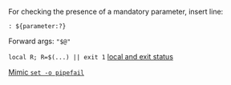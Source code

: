 For checking the presence of a mandatory parameter, insert line:
```
: ${parameter:?}
```

Forward args: `"$@"`

`local R; R=$(...) || exit 1` [local and exit status](http://tldp.org/LDP/abs/html/localvar.html#EXITVALANOMALY01)

[Mimic `set -o pipefail`](http://stackoverflow.com/questions/1221833/bash-pipe-output-and-capture-exit-status/1221844#1221844)
